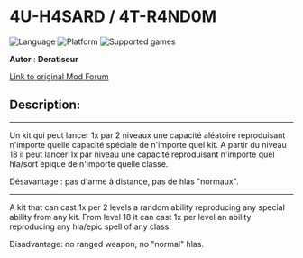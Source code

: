 # 4U-H4SARD / 4T-R4ND0M

![Language](https://img.shields.io/static/v1?label=language&message=english%20%7C%20french%20%7C%20&color=informational)
![Platform](https://img.shields.io/static/v1?label=platform&message=windows%20%7C%20macOS%20%7C%20&color=informational)
![Supported games](https://img.shields.io/static/v1?label=supported%20games&message=BG2EE%20%7C%20EET%20%7C%20IWDEE%20%7C&color=dodgerblue)

**Autor** : **Deratiseur**

[Link to original Mod Forum](https://www.baldursgateworld.fr/viewtopic.php?t=34583)


## Description:
-------------

Un kit qui peut lancer 1x par 2 niveaux une capacité aléatoire reproduisant n'importe quelle capacité spéciale de n'importe quel kit. A partir du niveau 18 il peut lancer 1x par niveau une capacité reproduisant n'importe quel hla/sort épique de n'importe quelle classe.

Désavantage : pas d'arme à distance, pas de hlas "normaux".

-------------

A kit that can cast 1x per 2 levels a random ability reproducing any special ability from any kit. From level 18 it can cast 1x per level an ability reproducing any hla/epic spell of any class.

Disadvantage: no ranged weapon, no "normal" hlas.
